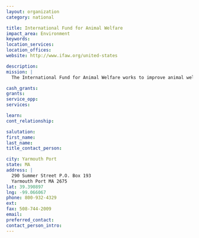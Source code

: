 ```yaml
---
layout: organization
category: national

title: International Fund for Animal Welfare
impact_area: Environment
keywords: 
location_services: 
location_offices: 
website: http://www.ifaw.org/united-states

description: 
mission: |
  The International Fund for Animal Welfare works to improve animal welfare, prevent animal cruelty and abuse, protect wildlife and provide animal rescue around the world. From stopping the elephant ivory trade, to ending the Canadian seal hunt and saving the whales from extinction, IFAW works to create solutions that benefit both animals and people. 

cash_grants: 
grants: 
service_opp: 
services: 

learn: 
cont_relationship: 

salutation: 
first_name: 
last_name: 
title_contact_person: 

city: Yarmouth Port
state: MA
address: |
  290 Summer Street P.O. Box 193  
  Yarmouth Port MA 2675
lat: 39.390897
lng: -99.066067
phone: 800-932-4329
ext: 
fax: 508-744-2009
email: 
preferred_contact: 
contact_person_intro: 
---
```

